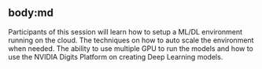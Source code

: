 body:md
-----
Participants of this session will learn how to setup a ML/DL environment running on the cloud. The techniques on how to auto scale the environment when needed. The ability to use multiple GPU to run the models and how to use the NVIDIA Digits Platform on creating Deep Learning models.